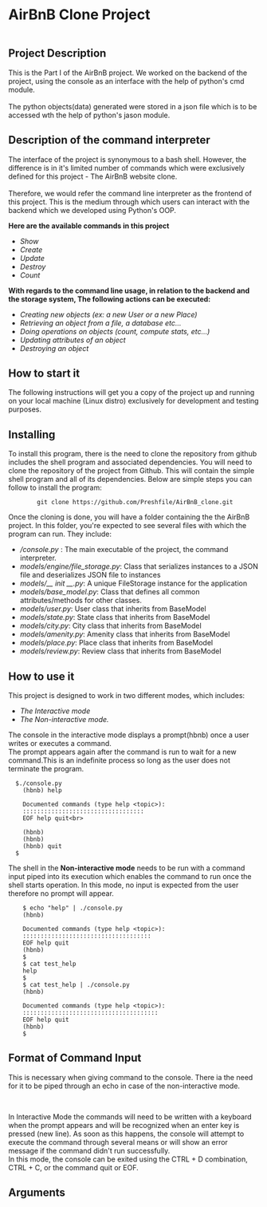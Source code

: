  <h1>AirBnB Clone Project</h1>
    <img
      src="https://user-images.githubusercontent.
      com/79994012/203104851-2bef7cef-44c6-459e-bb06-e091721c698c.jpg"
      alt=""/>
      <h2>Project Description</h2>
      <p>
      This is the Part I of the AirBnB project. We worked on the backend of the project,
       using the console as an interface with the help of python's cmd module. <br> <br>The python objects(data) 
       generated were stored in a json file which is to be accessed wth the help of
       python's jason module.
    </p>
    
 <h2>Description of the command interpreter</h2>
 <p>
  The interface of the project is synonymous to a bash shell.
  However, the difference is in it's limited number of commands
  which were exclusively defined for this project - The AirBnB website clone. <br><br>
  Therefore, we would refer the command line interpreter as the frontend of this project.
  This is the medium through which users can interact with the backend which we
  developed using Python's OOP.
</P>


<p><b> Here are the available commands in this project</b></p>

<ul>
  <li><em>Show</em></li>
  <li><em>Create</em></li>
  <li><em>Update</em></li>
  <li><em>Destroy</em></li>
  <li><em>Count</em></li>
</ul>

<p><b>With regards to the command line usage, in relation to the backend and the storage system,
      The following actions can be executed:</b></p>
  <ul>
      <li><em>Creating new objects (ex: a new User or a new Place)</em></li>
      <li><em>Retrieving an object from a file, a database etc…</em></li>
      <li><em>Doing operations on objects (count, compute stats, etc…)</em></li>
      <li><em>Updating attributes of an object</em></li>
      <li><em>Destroying an object</em></li> 
  </ul>
  
  <H2>How to start it</H2>
  <p>The following instructions will get you a copy of 
     the project up and running on your local machine (Linux distro)
     exclusively for development and testing purposes.</p>
     
  <H2>Installing</H2>
  <p>To install this program, there is the need to clone the repository from github <br> includes the shell program and associated dependencies.
            You will need to clone the repository of the project from Github. This will contain the simple shell program and all of
            its dependencies. Below are simple steps you can follow to install the program:</p>
 
            git clone https://github.com/Preshfile/AirBnB_clone.git
            
            
<p>Once the cloning is done, you will have a folder containing the the AirBnB project. In this folder, you're expected to see
                several files with which the program can run. They include:</p>
   
   <ul>
                    <li><em>/console.py </em>: The main executable of the project, the command interpreter.</li>
                    <li><em>models/engine/file_storage.py</em>: Class that serializes instances to a JSON file and deserializes JSON file to instances</li>
                    <li><em>models/__ init __.py</em>: A unique FileStorage instance for the application</li>
                    <li><em>models/base_model.py</em>: Class that defines all common attributes/methods for other classes.</li>
                    <li><em>models/user.py</em>: User class that inherits from BaseModel</li>
                    <li><em>models/state.py</em>: State class that inherits from BaseModel</li>
                    <li><em>models/city.py</em>: City class that inherits from BaseModel</li>
                    <li><em>models/amenity.py</em>: Amenity class that inherits from BaseModel</li>
                    <li><em>models/place.py</em>: Place class that inherits from BaseModel</li>
                    <li><em>models/review.py</em>: Review class that inherits from BaseModel</li>
   </ul>
   
   <H2>How to use it</H2>
   
   <p>This project is designed to work in two different modes, which includes:</p>
   <ul>
        <li><em>The Interactive mode</em></li>
        <li><em>The Non-interactive mode.</em></li>
  </ul>
   
   <p>The console in the interactive mode displays a prompt(hbnb) once a user writes or executes a command.<br>
     The prompt appears again after the command is run to wait for a new command.This is an indefinite process so long
     as the user does not terminate the program.</p>
    
      $./console.py
        (hbnb) help
            
        Documented commands (type help <topic>):
        ::::::::::::::::::::::::::::::::::
        EOF help quit<br>
            
        (hbnb)
        (hbnb)
        (hbnb) quit
      $
            
   <p>
        The shell in the <b>Non-interactive mode</b> needs to be run with a command input piped into its execution
        which enables the command to run once the shell starts operation. In this mode, no input is expected from the
        user
        therefore no prompt will appear.
    </p>
    
        $ echo "help" | ./console.py
        (hbnb)

        Documented commands (type help <topic>):
        ::::::::::::::::::::::::::::::::::::
        EOF help quit
        (hbnb)
        $
        $ cat test_help
        help
        $
        $ cat test_help | ./console.py
        (hbnb)

        Documented commands (type help <topic>):
        ::::::::::::::::::::::::::::::::::::::
        EOF help quit
        (hbnb)
        $


    
   <h2>Format of Command Input</h2>
   
   <p>This is necessary when giving command to the console. There ia the need for it to be piped through an echo 
      in case of the non-interactive mode.</p><br>
      <p>In Interactive Mode the commands will need to be written with a keyboard when the prompt appears and will
         be recognized when an enter key is pressed (new line). As soon as this happens, the console will attempt
         to execute the command through several means or will show an error message if the command didn't run
         successfully.<br>
         In this mode, the console can be exited using the CTRL + D combination, CTRL + C, or the command quit or
         EOF.</p>
         <h2>Arguments</h2>
         
      
     
     
     
     
     
     
